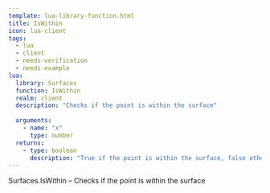 ```yaml
---
template: lua-library-function.html
title: IsWithin
icon: lua-client
tags:
  - lua
  - client
  - needs-verification
  - needs-example
lua:
  library: Surfaces
  function: IsWithin
  realm: client
  description: "Checks if the point is within the surface"
  
  arguments:
    - name: "x"
      type: number
  returns:
    - type: boolean
      description: "True if the point is within the surface, false otherwise."
---
```


<div class="lua__search__keywords">
Surfaces.IsWithin &#x2013; Checks if the point is within the surface
</div>
